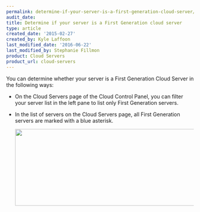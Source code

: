 ```yaml
---
permalink: determine-if-your-server-is-a-first-generation-cloud-server/
audit_date:
title: Determine if your server is a First Generation cloud server
type: article
created_date: '2015-02-27'
created_by: Kyle Laffoon
last_modified_date: '2016-06-22'
last_modified_by: Stephanie Fillmon
product: Cloud Servers
product_url: cloud-servers
---
```


You can determine whether your server is a First Generation Cloud Server
in the following ways:

-   On the Cloud Servers page of the Cloud Control Panel, you can filter
    your server list in the left pane to list only First Generation
    servers.

-   In the list of servers on the Cloud Servers page, all First
    Generation servers are marked with a blue asterisk.

    <img src="{% asset_path cloud-servers/determine-if-your-server-is-a-first-generation-cloud-server/1stvs2ndgenserversa.png %}" width="776" height="206" />
